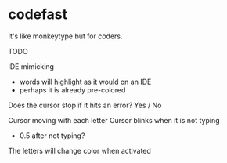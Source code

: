 # codefast
It's like monkeytype but for coders. 


TODO

IDE mimicking
- words will highlight as it would on an IDE
- perhaps it is already pre-colored 

Does the cursor stop if it hits an error?
Yes / No

Cursor moving with each letter
Cursor blinks when it is not typing
- 0.5 after not typing?


The letters will change color when activated